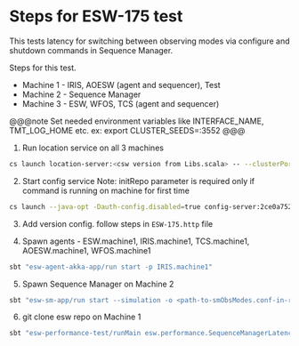 # Steps for ESW-175 test
This tests latency for switching between observing modes via configure and shutdown commands in Sequence Manager.

Steps for this test.

* Machine 1 - IRIS, AOESW (agent and sequencer), Test
* Machine 2 - Sequence Manager
* Machine 3 - ESW, WFOS, TCS (agent and sequencer)

@@@note Set needed environment variables like INTERFACE_NAME, TMT_LOG_HOME etc. ex:
export CLUSTER_SEEDS=<ip>:3552 @@@

1. Run location service on all 3 machines

```bash
cs launch location-server:<csw version from Libs.scala> -- --clusterPort=3552
```

2. Start config service Note: initRepo parameter is required only if command is running on machine for first time

```bash
cs launch --java-opt -Dauth-config.disabled=true config-server:2ce0a752bd -- --initRepo
```   

3. Add version config. follow steps in `ESW-175.http` file

4. Spawn agents - ESW.machine1, IRIS.machine1, TCS.machine1, AOESW.machine1, WFOS.machine1

```bash
sbt "esw-agent-akka-app/run start -p IRIS.machine1"
```

5. Spawn Sequence Manager on Machine 2

```bash
sbt "esw-sm-app/run start --simulation -o <path-to-smObsModes.conf-in-resource-folder>"
```

6. git clone esw repo on Machine 1

```bash
sbt "esw-performance-test/runMain esw.performance.SequenceManagerLatencyTest"
```
